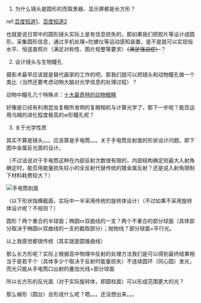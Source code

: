 1. 为什么镜头是圆形的而取景器、显示屏都是长方形？

ref:[百度知道1](https://zhidao.baidu.com/question/377680410.html?qbl=relate_question_1&word=%BE%B5%CD%B7%D4%B2%D0%CE%20%CF%D4%CA%BE%B3%A4%B7%BD%D0%CE)、[百度知道2](https://zhidao.baidu.com/question/128571781.html?qbl=relate_question_5&word=%BE%B5%CD%B7%D4%B2%D0%CE%20%CF%D4%CA%BE%B3%A4%B7%BD%D0%CE)

也就是说日常中的圆形镜头实际上是有信息损失的，那如果我们把胶片等设计成圆形，采集圆形信息，通过手机处理+陀螺仪等运动感知装置，是不是就可以实现恒水平、恒竖直照片（满足对称性、图片规整等要求）~~（满足强迫症）~~？

2. 设计镜头与生物瞳孔

摄影术最早应该就是替代画家的工作的吧，那我们就可以把镜头和动物瞳孔做一个类比（当然还要考虑动物大脑对光学信息的处理过程）？

动物中瞳孔几个特殊点：[十大最奇特的动物眼睛](https://zhidao.baidu.com/daily/view?id=6687)

好像是已经有利用昆虫复眼所发明的复眼相机与计算光学了，那下一步呢？能否运用乌贼的进化程度极高的w形瞳孔呢？

3. 关于光学性质

其实不算是镜头。。。应该算是手电筒。。。关于手电筒反射面的形状设计问题。即下图中金属反光面的设计。

（不过话说对于手电筒这种在内部反射次数很有限的，内部结构确定则最大入射角确定时，能否用能量损失较小的全反射代替传统的镀金属反射？还是说入射角限制下材料耗费较大？）

![手电筒剖面](https://timgsa.baidu.com/timg?image&quality=80&size=b9999_10000&sec=1537092787363&di=84ded0d1fe80a8e881a52003c0b09af2&imgtype=0&src=http%3A%2F%2Fwww.0592jj.com%2Fwangxiao%2Fchuer%2Fwuli%2Fdata%2F11281136013%2FWL_12_01_013%2FWL_12_01_013%2Fimages%2Fzxcs_clip_image003_0000.gif)

（以下形状指横截面，实际中一半采用传统的旋转体设计）（不过如果不采用旋转体设计呢？不规则？）

圆形？两个重合的半球面；椭圆or双曲线的一支？两个不重合的部分球面（具体部分取决于椭圆or双曲线的一支的截取部分）；抛物线？部分球面+平行光。

以上我感觉都很传统（其实就是圆锥曲线）

那么长方形呢？实际上根据高中物理中反射的处理方法我们是可以得到最终结果相当于是若干个（具体多少个取决于反射时能量损失）不连续圆环（同心圆）发光，而光只能从手电筒口出射的叠加光线+部分球面

所以长方形的反光面（对于实际旋转体，即圆柱面）可以形成范围更大的光？

那么梯形（圆台）会形成什么呢？嗯。。。还没想出来。。。
